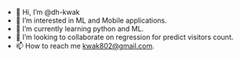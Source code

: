 - 👋 Hi, I’m @dh-kwak
- 👀 I’m interested in ML and Mobile applications.
- 🌱 I’m currently learning python and ML.
- 💞️ I’m looking to collaborate on regression for predict visitors count.
- 📫 How to reach me kwak802@gmail.com.

<!---
dh-kwak/dh-kwak is a ✨ special ✨ repository because its `README.md` (this file) appears on your GitHub profile.
You can click the Preview link to take a look at your changes.
--->
